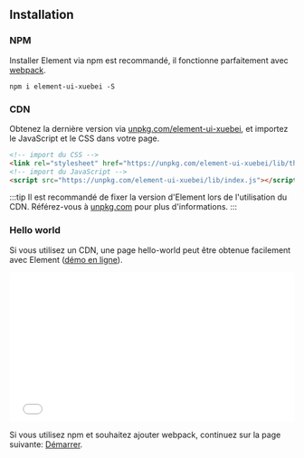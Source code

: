 ## Installation

### NPM

Installer Element via npm est recommandé, il fonctionne parfaitement avec [webpack](https://webpack.js.org/).

```shell
npm i element-ui-xuebei -S
```

### CDN

Obtenez la dernière version via [unpkg.com/element-ui-xuebei](https://unpkg.com/element-ui-xuebei/), et importez le JavaScript et le CSS dans votre page.

```html
<!-- import du CSS -->
<link rel="stylesheet" href="https://unpkg.com/element-ui-xuebei/lib/theme-chalk/index.css">
<!-- import du JavaScript -->
<script src="https://unpkg.com/element-ui-xuebei/lib/index.js"></script>
```

:::tip
Il est recommandé de fixer la version d'Element lors de l'utilisation du CDN. Référez-vous à  [unpkg.com](https://unpkg.com) pour plus d'informations.
:::

### Hello world

Si vous utilisez un CDN, une page hello-world peut être obtenue facilement avec Element ([démo en ligne](https://codepen.io/ziyoung/pen/rRKYpd)).

<iframe height="265" style="width: 100%;" scrolling="no" title="Element demo" src="//codepen.io/ziyoung/embed/rRKYpd/?height=265&theme-id=light&default-tab=html" frameborder="no" allowtransparency="true" allowfullscreen="true">
  See the Pen <a href='https://codepen.io/ziyoung/pen/rRKYpd/'>Element demo</a> by hetech
  (<a href='https://codepen.io/ziyoung'>@ziyoung</a>) on <a href='https://codepen.io'>CodePen</a>.
</iframe>

Si vous utilisez npm et souhaitez ajouter webpack, continuez sur la page suivante: [Démarrer](/#/fr-FR/component/quickstart).

